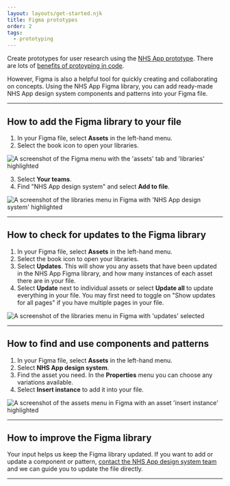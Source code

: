 ```yaml
---
layout: layouts/get-started.njk
title: Figma prototypes
order: 2
tags:
  - prototyping
---
```


Create prototypes for user research using the [NHS App prototype](https://design-system.nhsapp.service.nhs.uk/get-started/nhsapp-prototype/). There are lots of [benefits of protoyping in code](https://digital.nhs.uk/blog/design-matters/2025/why-we-are-reinvesting-in-the-nhs-prototype-kit).

However, Figma is also a helpful tool for quickly creating and collaborating on concepts. Using the NHS App Figma library, you can add ready-made NHS App design system components and patterns into your Figma file.

<hr class="nhsuk-section-break nhsuk-section-break--xl nhsuk-section-break--visible app-section-break--width-4">

## How to add the Figma library to your file

1. In your Figma file, select **Assets** in the left-hand menu.
2. Select the book icon to open your libraries.

![A screenshot of the Figma menu with the 'assets' tab and 'libraries' highlighted](/assets/images/figma-library-step-1.png)

3. Select **Your teams**.
4. Find "NHS App design system" and select **Add to file**.

![A screenshot of the libraries menu in Figma with 'NHS App design system' highlighted](/assets/images/figma-library-step-2.png)

<hr class="nhsuk-section-break nhsuk-section-break--xl nhsuk-section-break--visible app-section-break--width-4">

## How to check for updates to the Figma library

1. In your Figma file, select **Assets** in the left-hand menu.
2. Select the book icon to open your libraries.
3. Select **Updates**. This will show you any assets that have been updated in the NHS App Figma library, and how many instances of each asset there are in your file.
4. Select **Update** next to individual assets or select **Update all** to update everything in your file. You may first need to toggle on "Show updates for all pages" if you have multiple pages in your file.

![A screenshot of the libraries menu in Figma with 'updates' selected](/assets/images/figma-library-update.png)

<hr class="nhsuk-section-break nhsuk-section-break--xl nhsuk-section-break--visible app-section-break--width-4">

## How to find and use components and patterns

1. In your Figma file, select **Assets** in the left-hand menu.
2. Select **NHS App design system**.
3. Find the asset you need. In the **Properties** menu you can choose any variations available.
4. Select **Insert instance** to add it into your file.

![A screenshot of the assets menu in Figma with an asset 'insert instance' highlighted](/assets/images/figma-library-insert.png)

<hr class="nhsuk-section-break nhsuk-section-break--xl nhsuk-section-break--visible app-section-break--width-4">

## How to improve the Figma library

Your input helps us keep the Figma library updated. If you want to add or update a component or pattern, [contact the NHS App design system team](http://localhost:8080/community/help-and-feedback/) and we can guide you to update the file directly.

<hr class="nhsuk-section-break nhsuk-section-break--xl nhsuk-section-break--visible app-section-break--width-4">
